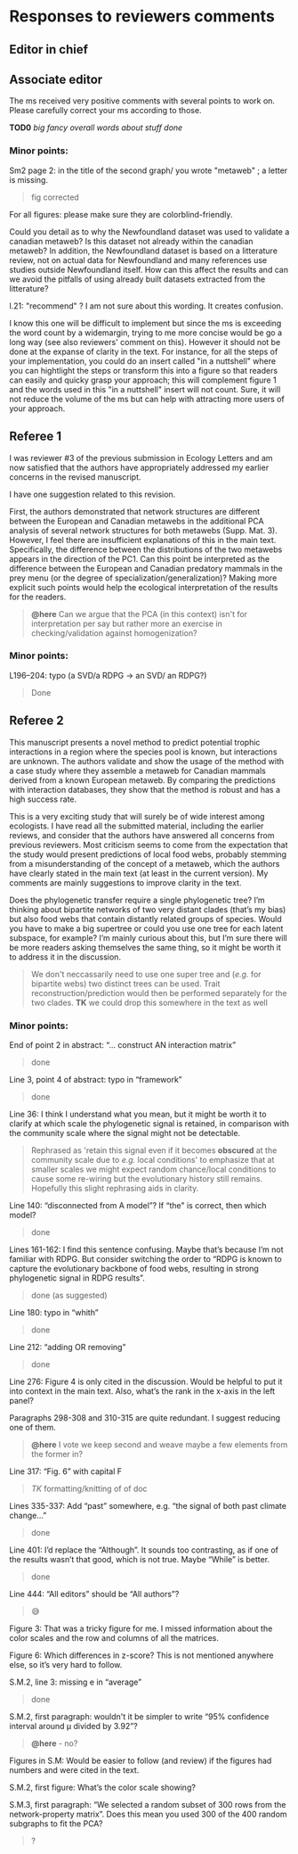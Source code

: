 # Responses to reviewers comments

## Editor in chief

## Associate editor

The ms received very positive comments with several points to work on. Please
carefully correct your ms according to those. 

**TOD0** *big fancy overall words about stuff done*

### Minor points:

Sm2 page 2: in the title of the second graph/ you wrote "metaweb" ; a letter is
missing.

> fig corrected

For all figures: please make sure they are colorblind-friendly.

>

Could you detail as to why the Newfoundland dataset was used to validate a
canadian metaweb? Is this dataset not already within the canadian metaweb? In
addition, the Newfoundland dataset is based on a litterature review, not on
actual data for Newfoundland and many references use studies outside
Newfoundland itself. How can this affect the results and can we avoid the
pitfalls of using already built datasets extracted from the litterature?

>

l.21: "recommend" ? I am not sure about this wording. It creates confusion.

>

I know this one will be difficult to implement but since the ms is exceeding the
word count by a widemargin, trying to me more concise would be go a long way
(see also reviewers' comment on this). However it should not be done at the
expanse of clarity in the text. For instance, for all the steps of your
implementation, you could do an insert called "in a nuttshell" where you can
hightlight the steps or transform this into a figure so that readers can easily
and quicky grasp your approach; this will complement figure 1 and the words used
in this "in a nuttshell" insert will not count. Sure, it will not reduce the
volume of the ms but can help with attracting more users of your approach.

>

## Referee 1

I was reviewer #3 of the previous submission in Ecology Letters and am now
satisfied that the authors have appropriately addressed my earlier concerns in
the revised manuscript.

I have one suggestion related to this revision. 

First, the authors demonstrated that network structures are different between
the European and Canadian metawebs in the additional PCA analysis of several
network structures for both metawebs (Supp. Mat. 3). However, I feel there are
insufficient explanations of this in the main text. Specifically, the difference
between the distributions of the two metawebs appears in the direction of the
PC1. Can this point be interpreted as the difference between the European and
Canadian predatory mammals in the prey menu (or the degree of
specialization/generalization)? Making more explicit such points would help the
ecological interpretation of the results for the readers.

> **@here** Can we argue that the PCA (in this context) isn't for interpretation
> per say but rather more an exercise in checking/validation against
> homogenization? 

### Minor points:

L196–204: typo (a SVD/a RDPG -> an SVD/ an RDPG?)

> Done

## Referee 2

This manuscript presents a novel method to predict potential trophic
interactions in a region where the species pool is known, but interactions are
unknown. The authors validate and show the usage of the method with a case study
where they assemble a metaweb for Canadian mammals derived from a known European
metaweb. By comparing the predictions with interaction databases, they show that
the method is robust and has a high success rate.

This is a very exciting study that will surely be of wide interest among
ecologists. I have read all the submitted material, including the earlier
reviews, and consider that the authors have answered all concerns from previous
reviewers. Most criticism seems to come from the expectation that the study
would present predictions of local food webs, probably stemming from a
misunderstanding of the concept of a metaweb, which the authors have clearly
stated in the main text (at least in the current version). My comments are
mainly suggestions to improve clarity in the text.

Does the phylogenetic transfer require a single phylogenetic tree? I’m thinking
about bipartite networks of two very distant clades (that’s my bias) but also
food webs that contain distantly related groups of species. Would you have to
make a big supertree or could you use one tree for each latent subspace, for
example? I’m mainly curious about this, but I’m sure there will be more readers
asking themselves the same thing, so it might be worth it to address it in the
discussion.

> We don't neccassarily need to use one super tree and (*e.g.* for bipartite
> webs) two distinct trees can be used. Trait reconstruction/prediction would
> then be performed separately for the two clades. **TK** we could drop this
> somewhere in the text as well

### Minor points:

End of point 2 in abstract: “… construct AN interaction matrix”

> done

Line 3, point 4 of abstract: typo in “framework”

> done

Line 36: I think I understand what you mean, but it might be worth it to clarify
at which scale the phylogenetic signal is retained, in comparison with the
community scale where the signal might not be detectable.

> Rephrased as 'retain this signal even if it becomes **obscured** at the
> community scale due to *e.g.* local conditions' to emphasize that at smaller
> scales we might expect random chance/local conditions to cause some re-wiring
> but the evolutionary history still remains. Hopefully this slight rephrasing
> aids in clarity.

Line 140: “disconnected from A model”? If “the" is correct, then which model?

> done

Lines 161-162: I find this sentence confusing. Maybe that’s because I’m not
familiar with RDPG. But consider switching the order to “RDPG is known to
capture the evolutionary backbone of food webs, resulting in strong phylogenetic
signal in RDPG results”.

> done (as suggested)

Line 180: typo in “whith” 

> done

Line 212: “adding OR removing”

> done

Line 276: Figure 4 is only cited in the discussion. Would be helpful to put it
into context in the main text. Also, what’s the rank in the x-axis in the left
panel?

>

Paragraphs 298-308 and 310-315 are quite redundant. I suggest reducing one of
them.

> **@here** I vote we keep second and weave maybe a few elements from the former
> in?

Line 317: “Fig. 6” with capital F

> *TK* formatting/knitting of of doc

Lines 335-337: Add “past” somewhere, e.g. “the signal of both past climate
change…”  

> done

Line 401: I’d replace the “Although”. It sounds too contrasting, as if one of
the results wasn’t that good, which is not true. Maybe “While” is better.

> done

Line 444: “All editors” should be “All authors”?

> 😅

Figure 3: That was a tricky figure for me. I missed information about the color
scales and the row and columns of all the matrices.

>

Figure 6: Which differences in z-score? This is not mentioned anywhere else, so
it’s very hard to follow.

>

S.M.2, line 3: missing e in “average”

> done

S.M.2, first paragraph: wouldn't it be simpler to write “95% confidence interval
around μ divided by 3.92”?

> **@here** - no?

Figures in S.M: Would be easier to follow (and review) if the figures had
numbers and were cited in the text.

>

S.M.2, first figure: What’s the color scale showing?

>

S.M.3, first paragraph: “We selected a random subset of 300 rows from the
network-property matrix”. Does this mean you used 300 of the 400 random
subgraphs to fit the PCA?

> ?